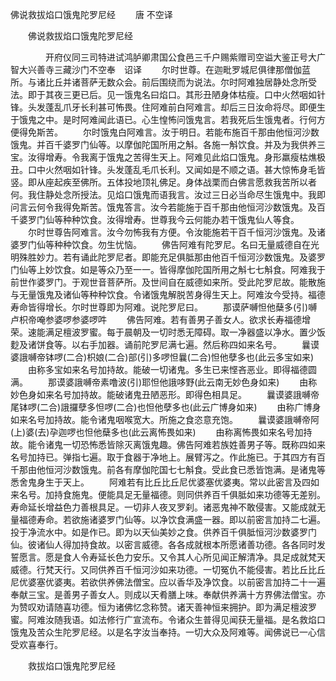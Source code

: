   佛说救拔焰口饿鬼陀罗尼经
　　唐 不空译




　　佛说救拔焰口饿鬼陀罗尼经

　　　　开府仪同三司特进试鸿胪卿肃国公食邑三千户赐紫赠司空谥大鉴正号大广智大兴善寺三藏沙门不空奉　诏译
　　尔时世尊。在迦毗罗城尼俱律那僧伽蓝所。与诸比丘并诸菩萨无数众会。前后围绕而为说法。尔时阿难独居静处念所受法。即于其夜三更已后。见一饿鬼名曰焰口。其形丑陋身体枯瘦。口中火然咽如针锋。头发蓬乱爪牙长利甚可怖畏。住阿难前白阿难言。却后三日汝命将尽。即便生于饿鬼之中。是时阿难闻此语已。心生惶怖问饿鬼言。若我死后生饿鬼者。行何方便得免斯苦。
　　尔时饿鬼白阿难言。汝于明日。若能布施百千那由他恒河沙数饿鬼。并百千婆罗门仙等。以摩伽陀国所用之斛。各施一斛饮食。并及为我供养三宝。汝得增寿。令我离于饿鬼之苦得生天上。阿难见此焰口饿鬼。身形羸瘦枯燋极丑。口中火然咽如针锋。头发蓬乱毛爪长利。又闻如是不顺之语。甚大惊怖身毛皆竖。即从座起疾至佛所。五体投地顶礼佛足。身体战栗而白佛言愿救我苦所以者何。我住静处念所授法。见焰口饿鬼而语我言。汝过三日必当命尽生饿鬼中。我即问言云何令我得免斯苦。饿鬼答言。汝今若能施于百千那由他恒河沙数饿鬼。及百千婆罗门仙等种种饮食。汝得增寿。世尊我今云何能办若干饿鬼仙人等食。
　　尔时世尊告阿难言。汝今勿怖我有方便。令汝能施若干百千恒河沙饿鬼。及诸婆罗门仙等种种饮食。勿生忧恼。
　　佛告阿难有陀罗尼。名曰无量威德自在光明殊胜妙力。若有诵此陀罗尼者。即能充足俱胝那由他百千恒河沙数饿鬼。及婆罗门仙等上妙饮食。如是等众乃至一一。皆得摩伽陀国所用之斛七七斛食。阿难我于前世作婆罗门。于观世音菩萨所。及世间自在威德如来所。受此陀罗尼故。能散施与无量饿鬼及诸仙等种种饮食。令诸饿鬼解脱苦身得生天上。阿难汝今受持。福德寿命皆得增长。尔时世尊即为阿难。说陀罗尼曰。
　　那谟萨嚩怛他蘖多(引)嚩卢枳帝唵参婆啰参婆啰吽
　　佛告阿难。若有善男子善女人。欲求长寿福德增荣。速能满足檀波罗蜜。每于晨朝及一切时悉无障碍。取一净器盛以净水。置少饭麨及诸饼食等。以右手加器。诵前陀罗尼满七遍。然后称四如来名号。
　　曩谟婆誐嚩帝钵啰(二合)枳娘(二合)部(引)多啰怛曩(二合)怛他孽多也(此云多宝如来)
　　由称多宝如来名号加持故。能破一切诸鬼。多生已来悭吝恶业。即得福德圆满。
　　那谟婆誐嚩帝素噜波(引)耶怛他誐哆野(此云南无妙色身如来)
　　由称妙色身如来名号加持故。能破诸鬼丑陋恶形。即得色相具足。
　　曩谟婆誐嚩帝尾钵啰(二合)誐攞孽多怛啰(二合)也怛他孽多也(此云广博身如来)
　　由称广博身如来名号加持故。能令诸鬼咽喉宽大。所施之食恣意充饱。
　　曩谟婆誐嚩帝阿(上)婆(去)孕迦啰也怛他蘖多也(此云离怖畏如来)
　　由称离怖畏如来名号加持故。能令诸鬼一切恐怖悉皆除灭离饿鬼趣。佛告阿难若族姓善男子等。既称四如来名号加持已。弹指七遍。取于食器于净地上。展臂泻之。作此施已。于其四方有百千那由他恒河沙数饿鬼。前各有摩伽陀国七七斛食。受此食已悉皆饱满。是诸鬼等悉舍鬼身生于天上。
　　阿难若有比丘比丘尼优婆塞优婆夷。常以此密言及四如来名号。加持食施鬼。便能具足无量福德。则同供养百千俱胝如来功德等无差别。寿命延长增益色力善根具足。一切非人夜叉罗刹。诸恶鬼神不敢侵害。又能成就无量福德寿命。若欲施诸婆罗门仙等。以净饮食满盛一器。即以前密言加持二七遍。投于净流水中。如是作已。即为以天仙美妙之食。供养百千俱胝恒河沙数婆罗门仙。彼诸仙人得加持食故。以密言威德。各各成就根本所愿诸善功德。各各同时发誓愿言。愿是食人令寿延长色力安乐。又令其人心所见闻正解清净。具足成就梵天威德。行梵天行。又同供养百千恒河沙如来功德。一切冤仇不能侵害。若比丘比丘尼优婆塞优婆夷。若欲供养佛法僧宝。应以香华及净饮食。以前密言加持二十一遍奉献三宝。是善男子善女人。则成以天肴膳上味。奉献供养满十方界佛法僧宝。亦为赞叹劝请随喜功德。恒为诸佛忆念称赞。诸天善神恒来拥护。即为满足檀波罗蜜。阿难汝随我语。如法修行广宣流布。令诸众生普得见闻获无量福。是名救焰口饿鬼及苦众生陀罗尼经。以是名字汝当奉持。一切大众及阿难等。闻佛说已一心信受欢喜奉行。

　　救拔焰口饿鬼陀罗尼经


